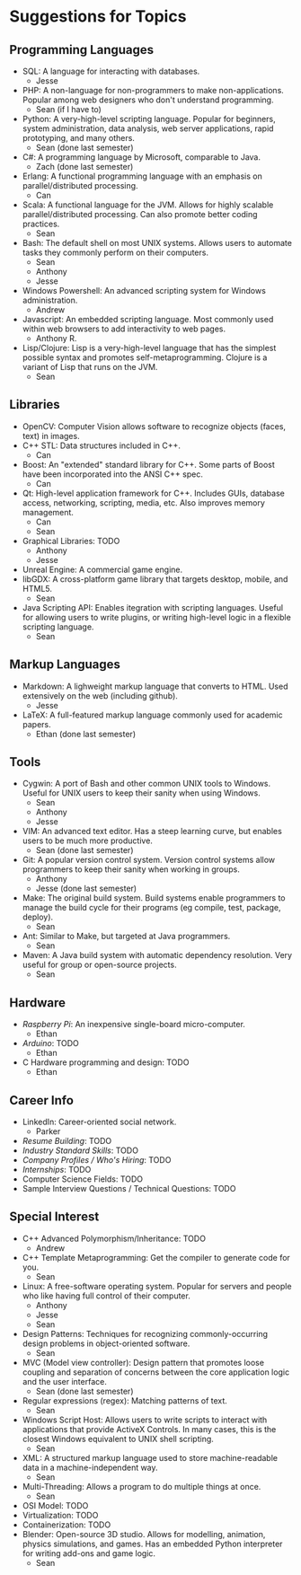 # Suggestions for Topics

## Programming Languages

- SQL: A language for interacting with databases.
  - Jesse
- PHP: A non-language for non-programmers to make non-applications.
Popular among web designers who don't understand programming.
  - Sean (if I have to)
- Python: A very-high-level scripting language.
Popular for beginners, system administration, data analysis,
web server applications, rapid prototyping, and many others.
  - Sean (done last semester)
- C#: A programming language by Microsoft, comparable to Java.
  - Zach (done last semester)
- Erlang: A functional programming language with an emphasis on
parallel/distributed processing.
  - Can
- Scala: A functional language for the JVM.
Allows for highly scalable parallel/distributed processing.
Can also promote better coding practices.
  - Sean
- Bash: The default shell on most UNIX systems.
Allows users to automate tasks they commonly perform on their computers.
  - Sean
  - Anthony
  - Jesse
- Windows Powershell: An advanced scripting system for Windows administration.
  - Andrew
- Javascript: An embedded scripting language.
Most commonly used within web browsers to add interactivity to web pages.
  - Anthony R.
- Lisp/Clojure: Lisp is a very-high-level language that has the simplest possible
syntax and promotes self-metaprogramming.
Clojure is a variant of Lisp that runs on the JVM.
  - Sean


## Libraries
- OpenCV: Computer Vision allows software to recognize
objects (faces, text) in images.
- C++ STL: Data structures included in C++.
  - Can
- Boost: An "extended" standard library for C++.
Some parts of Boost have been incorporated into the ANSI C++ spec.
  - Can
- Qt: High-level application framework for C++.
Includes GUIs, database access, networking, scripting, media, etc.
Also improves memory management.
  - Can
  - Sean
- Graphical Libraries: TODO
  - Anthony
  - Jesse
- Unreal Engine: A commercial game engine.
- libGDX: A cross-platform game library that targets desktop, mobile, and HTML5.
  - Sean
- Java Scripting API: Enables itegration with scripting languages.
Useful for allowing users to write plugins, or writing high-level logic in a flexible scripting language.
  - Sean


## Markup Languages
- Markdown: A lighweight markup language that converts to HTML.
Used extensively on the web (including github).
  - Jesse
- LaTeX: A full-featured markup language commonly used for academic papers.
  - Ethan (done last semester)


## Tools
- Cygwin: A port of Bash and other common UNIX tools to Windows.
Useful for UNIX users to keep their sanity when using Windows.
  - Sean
  - Anthony
  - Jesse
- VIM: An advanced text editor.
Has a steep learning curve, but enables users to be much more productive.
  - Sean (done last semester)
- Git: A popular version control system.
Version control systems allow programmers to keep their sanity when working in groups.
  - Anthony
  - Jesse (done last semester)
- Make: The original build system.
Build systems enable programmers to manage the build cycle for their programs
(eg compile, test, package, deploy).
  - Sean
- Ant: Similar to Make, but targeted at Java programmers.
  - Sean
- Maven: A Java build system with automatic dependency resolution.
Very useful for group or open-source projects.
  - Sean


## Hardware
- *Raspberry Pi*: An inexpensive single-board micro-computer.
  - Ethan
- *Arduino*: TODO
  - Ethan
- C Hardware programming and design: TODO
  - Ethan


## Career Info
- LinkedIn: Career-oriented social network.
  - Parker
- *Resume Building*: TODO
- *Industry Standard Skills*: TODO
- *Company Profiles / Who's Hiring*: TODO
- *Internships*: TODO
- Computer Science Fields: TODO
- Sample Interview Questions / Technical Questions: TODO


## Special Interest
- C++ Advanced Polymorphism/Inheritance: TODO
  - Andrew
- C++ Template Metaprogramming: Get the compiler to generate code for you.
  - Sean
- Linux: A free-software operating system.
Popular for servers and people who like having full control of their computer.
  - Anthony
  - Jesse
  - Sean
- Design Patterns: Techniques for recognizing commonly-occurring design problems in object-oriented software.
  - Sean
- MVC (Model view controller): Design pattern that promotes loose coupling and
separation of concerns between the core application logic and the user interface.
  - Sean (done last semester)
- Regular expressions (regex): Matching patterns of text.
  - Sean
- Windows Script Host: Allows users to write scripts to interact
with applications that provide ActiveX Controls.
In many cases, this is the closest Windows equivalent to UNIX shell scripting.
  - Sean
- XML: A structured markup language used to store
machine-readable data in a machine-independent way.
  - Sean
- Multi-Threading: Allows a program to do multiple things at once.
  - Sean
- OSI Model: TODO
- Virtualization: TODO
- Containerization: TODO
- Blender: Open-source 3D studio.
Allows for modelling, animation, physics simulations, and games.
Has an embedded Python interpreter for writing add-ons and game logic.
  - Sean
